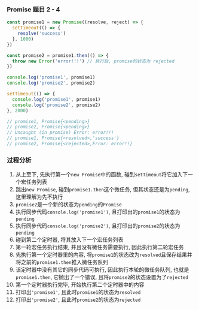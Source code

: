 ### Promise 题目 2 - 4

```js
const promise1 = new Promise((resolve, reject) => {
  setTimeout(() => {
    resolve('success')
  }, 1000)
})

const promise2 = promise1.then(() => {
  throw new Error('error!!!') // 执行后, promise的状态为 rejected
})

console.log('promise1', promise1)
console.log('promise2', promise2)

setTimeout(() => {
  console.log('promise1', promise1)
  console.log('promise2', promise2)
}, 2000)

// promise1, Promise{<pending>}
// promise2, Promise{<pending>}
// Uncaught (in promise) Error: error!!!
// promise1, Promise{<resolved>,'success'}
// promise2, Promise{<rejected>,Error: error!!}
```

### 过程分析
1. 从上至下, 先执行第一个`new Promise`中的函数, 碰到`setTimeout`将它加入下一个宏任务列表
2. 跳出`new Promise`, 碰到`promise1.then`这个微任务, 但其状态还是为`pending`, 这里理解为先不执行
3. `promise2`是一个新的状态为`pending`的`Promise`
4. 执行同步代码`console.log('promise1')`, 且打印出的`promise1`的状态为`pending`
5. 执行同步代码`console.log('promise2')`, 且打印出的`promise2`的状态为`pending`
6. 碰到第二个定时器, 将其放入下一个宏任务列表
7. 第一轮宏任务执行结束, 并且没有微任务需要执行, 因此执行第二轮宏任务
8. 先执行第一个定时器里的内容, 将`promise1`的状态改为`resolved`且保存结果并将之前的`promise1.then`推入微任务队列
9. 该定时器中没有其它的同步代码可执行, 因此执行本轮的微任务队列, 也就是`promise1.then`, 它抛出了一个错误, 且将`promise2`的状态设置为了`rejected`
10. 第一个定时器执行完毕, 开始执行第二个定时器中的内容
11. 打印出`'promise1'`, 且此时`promise1`的状态为`resolved`
12. 打印出`'promise2'`, 且此时`promise2`的状态为`rejected`
